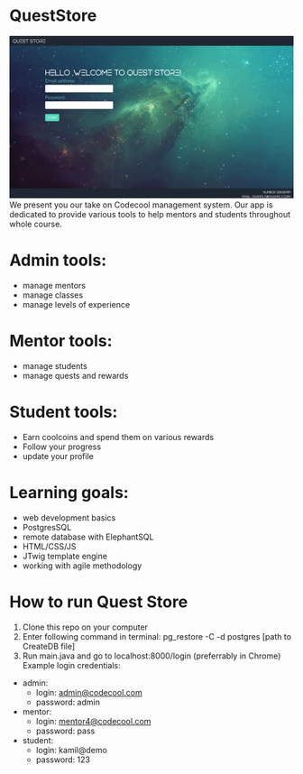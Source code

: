 # QuestStore
![Screenshot](login.png)
We present you our take on Codecool management system. Our app is dedicated to provide various tools to help mentors and students throughout whole course.
# Admin tools:
- manage mentors
- manage classes
- manage levels of experience
# Mentor tools:
- manage students
- manage quests and rewards
# Student tools:
- Earn coolcoins and spend them on various rewards
- Follow your progress
- update your profile

# Learning goals:
- web development basics
- PostgresSQL
- remote database with ElephantSQL
- HTML/CSS/JS
- JTwig template engine
- working with agile methodology

# How to run Quest Store
1. Clone this repo on your computer
2. Enter following command in terminal: pg_restore -C -d postgres [path to CreateDB file]
3. Run main.java and go to localhost:8000/login (preferrably in Chrome)
 Example login credentials:
 - admin:
   - login: admin@codecool.com
   - password: admin
 - mentor:
   - login: mentor4@codecool.com
   - password: pass
 - student:
   - login: kamil@demo
   - password: 123
